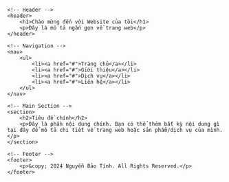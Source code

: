 <!DOCTYPE html>
<html lang="vi">
<head>
    <meta charset="UTF-8">
    <meta name="viewport" content="width=device-width, initial-scale=1.0">
    <title>Giao diện Web Cơ bản</title>
    <link rel="stylesheet" href="style.css">
</head>
<body>

    <!-- Header -->
    <header>
        <h1>Chào mừng đến với Website của tôi</h1>
        <p>Đây là mô tả ngắn gọn về trang web</p>
    </header>

    <!-- Navigation -->
    <nav>
        <ul>
            <li><a href="#">Trang chủ</a></li>
            <li><a href="#">Giới thiệu</a></li>
            <li><a href="#">Dịch vụ</a></li>
            <li><a href="#">Liên hệ</a></li>
        </ul>
    </nav>

    <!-- Main Section -->
    <section>
        <h2>Tiêu đề chính</h2>
        <p>Đây là phần nội dung chính. Bạn có thể thêm bất kỳ nội dung gì tại đây để mô tả chi tiết về trang web hoặc sản phẩm/dịch vụ của mình.</p>
    </section>

    <!-- Footer -->
    <footer>
        <p>&copy; 2024 Nguyễn Bảo Tính. All Rights Reserved.</p>
    </footer>

</body>
</html>
